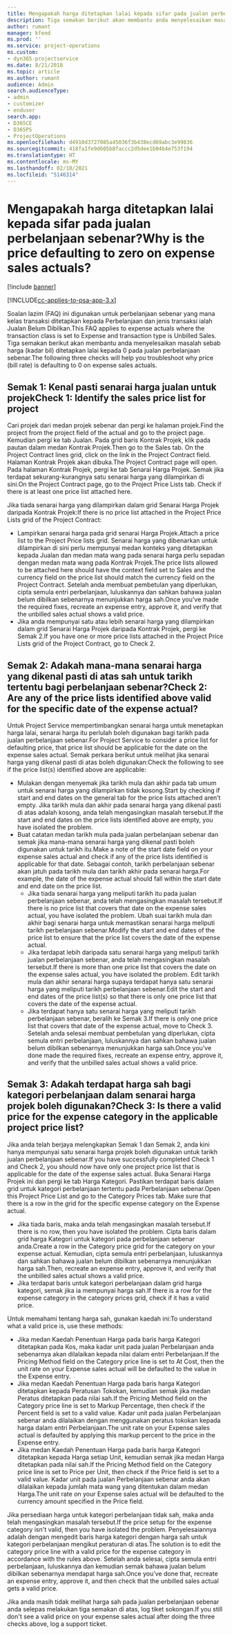 ```yaml
---
title: Mengapakah harga ditetapkan lalai kepada sifar pada jualan perbelanjaan sebenar?
description: Tiga semakan berikut akan membantu anda menyelesaikan masalah sebab harga ditetapkan lalai kepada 0 pada jualan perbelanjaan sebenar.
author: rumant
manager: kfend
ms.prod: ''
ms.service: project-operations
ms.custom:
- dyn365-projectservice
ms.date: 8/21/2018
ms.topic: article
ms.author: rumant
audience: Admin
search.audienceType:
- admin
- customizer
- enduser
search.app:
- D365CE
- D365PS
- ProjectOperations
ms.openlocfilehash: d4910d3727085a45036f3b438ecd69abc3e99836
ms.sourcegitcommit: 418fa1fe9d605b8faccc2d5dee1b04b4e753f194
ms.translationtype: HT
ms.contentlocale: ms-MY
ms.lasthandoff: 02/10/2021
ms.locfileid: "5146314"
---
```

# <a name="why-is-the-price-defaulting-to-zero-on-expense-sales-actuals"></a><span data-ttu-id="cd73c-103">Mengapakah harga ditetapkan lalai kepada sifar pada jualan perbelanjaan sebenar?</span><span class="sxs-lookup"><span data-stu-id="cd73c-103">Why is the price defaulting to zero on expense sales actuals?</span></span>

[!include [banner](../includes/psa-now-project-operations.md)]

[!INCLUDE[cc-applies-to-psa-app-3.x](../includes/cc-applies-to-psa-app-3x.md)]

<span data-ttu-id="cd73c-104">Soalan lazim (FAQ) ini digunakan untuk perbelanjaan sebenar yang mana kelas transaksi ditetapkan kepada Perbelanjaan dan jenis transaksi ialah Jualan Belum Dibilkan.</span><span class="sxs-lookup"><span data-stu-id="cd73c-104">This FAQ applies to expense actuals where the transaction class is set to Expense and transaction type is Unbilled Sales.</span></span> <span data-ttu-id="cd73c-105">Tiga semakan berikut akan membantu anda menyelesaikan masalah sebab harga (kadar bil) ditetapkan lalai kepada 0 pada jualan perbelanjaan sebenar.</span><span class="sxs-lookup"><span data-stu-id="cd73c-105">The following three checks will help you troubleshoot why price (bill rate) is defaulting to 0 on expense sales actuals.</span></span>

## <a name="check-1-identify-the-sales-price-list-for-project"></a><span data-ttu-id="cd73c-106">Semak 1: Kenal pasti senarai harga jualan untuk projek</span><span class="sxs-lookup"><span data-stu-id="cd73c-106">Check 1: Identify the sales price list for project</span></span>

<span data-ttu-id="cd73c-107">Cari projek dari medan projek sebenar dan pergi ke halaman projek.</span><span class="sxs-lookup"><span data-stu-id="cd73c-107">Find the project from the project field of the actual and go to the project page.</span></span> <span data-ttu-id="cd73c-108">Kemudian pergi ke tab Jualan. Pada grid baris Kontrak Projek, klik pada pautan dalam medan Kontrak Projek.</span><span class="sxs-lookup"><span data-stu-id="cd73c-108">Then go to the Sales tab. On the Project Contract lines grid, click on the link in the Project Contract field.</span></span> <span data-ttu-id="cd73c-109">Halaman Kontrak Projek akan dibuka.</span><span class="sxs-lookup"><span data-stu-id="cd73c-109">The Project Contract page will open.</span></span> <span data-ttu-id="cd73c-110">Pada halaman Kontrak Projek, pergi ke tab Senarai Harga Projek. Semak jika terdapat sekurang-kurangnya satu senarai harga yang dilampirkan di sini.</span><span class="sxs-lookup"><span data-stu-id="cd73c-110">On the Project Contract page, go to the Project Price Lists tab. Check if there is at least one price list attached here.</span></span>

<span data-ttu-id="cd73c-111">Jika tiada senarai harga yang dilampirkan dalam grid Senarai Harga Projek daripada Kontrak Projek:</span><span class="sxs-lookup"><span data-stu-id="cd73c-111">If there is no price list attached in the Project Price Lists grid of the Project Contract:</span></span>

- <span data-ttu-id="cd73c-112">Lampirkan senarai harga pada grid senarai Harga Projek.</span><span class="sxs-lookup"><span data-stu-id="cd73c-112">Attach a price list to the Project Price lists grid.</span></span> <span data-ttu-id="cd73c-113">Senarai harga yang dibenarkan untuk dilampirkan di sini perlu mempunyai medan konteks yang ditetapkan kepada Jualan dan medan mata wang pada senarai harga perlu sepadan dengan medan mata wang pada Kontrak Projek.</span><span class="sxs-lookup"><span data-stu-id="cd73c-113">The price lists allowed to be attached here should have the context field set to Sales and the currency field on the price list should match the currency field on the Project Contract.</span></span> <span data-ttu-id="cd73c-114">Setelah anda membuat pembetulan yang diperlukan, cipta semula entri perbelanjaan, luluskannya dan sahkan bahawa jualan belum dibilkan sebenarnya menunjukkan harga sah.</span><span class="sxs-lookup"><span data-stu-id="cd73c-114">Once you’ve made the required fixes, recreate an expense entry, approve it, and verify that the unbilled sales actual shows a valid price.</span></span>
- <span data-ttu-id="cd73c-115">Jika anda mempunyai satu atau lebih senarai harga yang dilampirkan dalam grid Senarai Harga Projek daripada Kontrak Projek, pergi ke Semak 2.</span><span class="sxs-lookup"><span data-stu-id="cd73c-115">If you have one or more price lists attached in the Project Price Lists grid of the Project Contract, go to Check 2.</span></span>

## <a name="check-2-are-any-of-the-price-lists-identified-above-valid-for-the-specific-date-of-the-expense-actual"></a><span data-ttu-id="cd73c-116">Semak 2: Adakah mana-mana senarai harga yang dikenal pasti di atas sah untuk tarikh tertentu bagi perbelanjaan sebenar?</span><span class="sxs-lookup"><span data-stu-id="cd73c-116">Check 2: Are any of the price lists identified above valid for the specific date of the expense actual?</span></span>

<span data-ttu-id="cd73c-117">Untuk Project Service mempertimbangkan senarai harga untuk menetapkan harga lalai, senarai harga itu perlulah boleh digunakan bagi tarikh pada jualan perbelanjaan sebenar.</span><span class="sxs-lookup"><span data-stu-id="cd73c-117">For Project Service to consider a price list for defaulting price, that price list should be applicable for the date on the expense sales actual.</span></span> <span data-ttu-id="cd73c-118">Semak perkara berikut untuk melihat jika senarai harga yang dikenal pasti di atas boleh digunakan:</span><span class="sxs-lookup"><span data-stu-id="cd73c-118">Check the following to see if the price list(s) identified above are applicable:</span></span>

- <span data-ttu-id="cd73c-119">Mulakan dengan menyemak jika tarikh mula dan akhir pada tab umum untuk senarai harga yang dilampirkan tidak kosong.</span><span class="sxs-lookup"><span data-stu-id="cd73c-119">Start by checking if start and end dates on the general tab for the price lists attached aren’t empty.</span></span> <span data-ttu-id="cd73c-120">Jika tarikh mula dan akhir pada senarai harga yang dikenal pasti di atas adalah kosong, anda telah mengasingkan masalah tersebut.</span><span class="sxs-lookup"><span data-stu-id="cd73c-120">If the start and end dates on the price lists identified above are empty, you have isolated the problem.</span></span> 
- <span data-ttu-id="cd73c-121">Buat catatan medan tarikh mula pada jualan perbelanjaan sebenar dan semak jika mana-mana senarai harga yang dikenal pasti boleh digunakan untuk tarikh itu.</span><span class="sxs-lookup"><span data-stu-id="cd73c-121">Make a note of the start date field on your expense sales actual and check if any of the price lists identified is applicable for that date.</span></span> <span data-ttu-id="cd73c-122">Sebagai contoh, tarikh perbelanjaan sebenar akan jatuh pada tarikh mula dan tarikh akhir pada senarai harga.</span><span class="sxs-lookup"><span data-stu-id="cd73c-122">For example, the date of the expense actual should fall within the start date and end date on the price list.</span></span> 
    - <span data-ttu-id="cd73c-123">Jika tiada senarai harga yang meliputi tarikh itu pada jualan perbelanjaan sebenar, anda telah mengasingkan masalah tersebut.</span><span class="sxs-lookup"><span data-stu-id="cd73c-123">If there is no price list that covers that date on the expense sales actual, you have isolated the problem.</span></span> <span data-ttu-id="cd73c-124">Ubah suai tarikh mula dan akhir bagi senarai harga untuk memastikan senarai harga meliputi tarikh perbelanjaan sebenar.</span><span class="sxs-lookup"><span data-stu-id="cd73c-124">Modify the start and end dates of the price list to ensure that the price list covers the date of the expense actual.</span></span> 
    - <span data-ttu-id="cd73c-125">Jika terdapat lebih daripada satu senarai harga yang meliputi tarikh jualan perbelanjaan sebenar, anda telah mengasingkan masalah tersebut.</span><span class="sxs-lookup"><span data-stu-id="cd73c-125">If there is more than one price list that covers the date on the expense sales actual, you have isolated the problem.</span></span> <span data-ttu-id="cd73c-126">Edit tarikh mula dan akhir senarai harga supaya terdapat hanya satu senarai harga yang meliputi tarikh perbelanjaan sebenar.</span><span class="sxs-lookup"><span data-stu-id="cd73c-126">Edit the start and end dates of the price list(s) so that there is only one price list that covers the date of the expense actual.</span></span> 
    - <span data-ttu-id="cd73c-127">Jika terdapat hanya satu senarai harga yang meliputi tarikh perbelanjaan sebenar, beralih ke Semak 3.</span><span class="sxs-lookup"><span data-stu-id="cd73c-127">If there is only one price list that covers that date of the expense actual, move to Check 3.</span></span>
<span data-ttu-id="cd73c-128">Setelah anda selesai membuat pembetulan yang diperlukan, cipta semula entri perbelanjaan, luluskannya dan sahkan bahawa jualan belum dibilkan sebenarnya menunjukkan harga sah.</span><span class="sxs-lookup"><span data-stu-id="cd73c-128">Once you’ve done made the required fixes, recreate an expense entry, approve it, and verify that the unbilled sales actual shows a valid price.</span></span>

## <a name="check-3-is-there-a-valid-price-for-the-expense-category-in-the-applicable-project-price-list"></a><span data-ttu-id="cd73c-129">Semak 3: Adakah terdapat harga sah bagi kategori perbelanjaan dalam senarai harga projek boleh digunakan?</span><span class="sxs-lookup"><span data-stu-id="cd73c-129">Check 3: Is there a valid price for the expense category in the applicable project price list?</span></span> 

<span data-ttu-id="cd73c-130">Jika anda telah berjaya melengkapkan Semak 1 dan Semak 2, anda kini hanya mempunyai satu senarai harga projek boleh digunakan untuk tarikh jualan perbelanjaan sebenar.</span><span class="sxs-lookup"><span data-stu-id="cd73c-130">If you have successfully completed Check 1 and Check 2, you should now have only one project price list that is applicable for the date of the expense sales actual.</span></span> <span data-ttu-id="cd73c-131">Buka Senarai Harga Projek ini dan pergi ke tab Harga Kategori. Pastikan terdapat baris dalam grid untuk kategori perbelanjaan tertentu pada Perbelanjaan sebenar.</span><span class="sxs-lookup"><span data-stu-id="cd73c-131">Open this Project Price List and go to the Category Prices tab. Make sure that there is a row in the grid for the specific expense category on the Expense actual.</span></span>
 
- <span data-ttu-id="cd73c-132">Jika tiada baris, maka anda telah mengasingkan masalah tersebut.</span><span class="sxs-lookup"><span data-stu-id="cd73c-132">If there is no row, then you have isolated the problem.</span></span> <span data-ttu-id="cd73c-133">Cipta baris dalam grid harga Kategori untuk kategori pada perbelanjaan sebenar anda.</span><span class="sxs-lookup"><span data-stu-id="cd73c-133">Create a row in the Category price grid for the category on your expense actual.</span></span> <span data-ttu-id="cd73c-134">Kemudian, cipta semula entri perbelanjaan, luluskannya dan sahkan bahawa jualan belum dibilkan sebenarnya menunjukkan harga sah.</span><span class="sxs-lookup"><span data-stu-id="cd73c-134">Then, recreate an expense entry, approve it, and verify that the unbilled sales actual shows a valid price.</span></span> 
- <span data-ttu-id="cd73c-135">Jika terdapat baris untuk kategori perbelanjaan dalam grid harga kategori, semak jika ia mempunyai harga sah.</span><span class="sxs-lookup"><span data-stu-id="cd73c-135">If there is a row for the expense category in the category prices grid, check if it has a valid price.</span></span>

<span data-ttu-id="cd73c-136">Untuk memahami tentang harga sah, gunakan kaedah ini:</span><span class="sxs-lookup"><span data-stu-id="cd73c-136">To understand what a valid price is, use these methods:</span></span>

- <span data-ttu-id="cd73c-137">Jika medan Kaedah Penentuan Harga pada baris harga Kategori ditetapkan pada Kos, maka kadar unit pada jualan Perbelanjaan anda sebenarnya akan dilalaikan kepada nilai dalam entri Perbelanjaan.</span><span class="sxs-lookup"><span data-stu-id="cd73c-137">If the Pricing Method field on the Category price line is set to At Cost, then the unit rate on your Expense sales actual will be defaulted to the value in the Expense entry.</span></span>
- <span data-ttu-id="cd73c-138">Jika medan Kaedah Penentuan Harga pada baris harga Kategori ditetapkan kepada Peratusan Tokokan, kemudian semak jika medan Peratus ditetapkan pada nilai sah.</span><span class="sxs-lookup"><span data-stu-id="cd73c-138">If the Pricing Method field on the Category price line is set to Markup Percentage, then check if the Percent field is set to a valid value.</span></span> <span data-ttu-id="cd73c-139">Kadar unit pada jualan Perbelanjaan sebenar anda dilalaikan dengan menggunakan peratus tokokan kepada harga dalam entri Perbelanjaan.</span><span class="sxs-lookup"><span data-stu-id="cd73c-139">The unit rate on your Expense sales actual is defaulted by applying this markup percent to the price in the Expense entry.</span></span>
- <span data-ttu-id="cd73c-140">Jika medan Kaedah Penentuan Harga pada baris harga Kategori ditetapkan kepada Harga setiap Unit, kemudian semak jika medan Harga ditetapkan pada nilai sah.</span><span class="sxs-lookup"><span data-stu-id="cd73c-140">If the Pricing Method field on the Category price line is set to Price per Unit, then check if the Price field is set to a valid value.</span></span> <span data-ttu-id="cd73c-141">Kadar unit pada jualan Perbelanjaan sebenar anda akan dilalaikan kepada jumlah mata wang yang ditentukan dalam medan Harga.</span><span class="sxs-lookup"><span data-stu-id="cd73c-141">The unit rate on your Expense sales actual will be defaulted to the currency amount specified in the Price field.</span></span>

<span data-ttu-id="cd73c-142">Jika persediaan harga untuk kategori perbelanjaan tidak sah, maka anda telah mengasingkan masalah tersebut.</span><span class="sxs-lookup"><span data-stu-id="cd73c-142">If the price setup for the expense category isn't valid, then you have isolated the problem.</span></span> <span data-ttu-id="cd73c-143">Penyelesaiannya adalah dengan mengedit baris harga kategori dengan harga sah untuk kategori perbelanjaan mengikut peraturan di atas.</span><span class="sxs-lookup"><span data-stu-id="cd73c-143">The solution is to edit the category price line with a valid price for the expense category in accordance with the rules above.</span></span> <span data-ttu-id="cd73c-144">Setelah anda selesai, cipta semula entri perbelanjaan, luluskannya dan kemudian semak bahawa jualan belum dibilkan sebenarnya mendapat harga sah.</span><span class="sxs-lookup"><span data-stu-id="cd73c-144">Once you’ve done that, recreate an expense entry, approve it, and then check that the unbilled sales actual gets a valid price.</span></span>

<span data-ttu-id="cd73c-145">Jika anda masih tidak melihat harga sah pada jualan perbelanjaan sebenar anda selepas melakukan tiga semakan di atas, log tiket sokongan.</span><span class="sxs-lookup"><span data-stu-id="cd73c-145">If you still don't see a valid price on your expense sales actual after doing the three checks above, log a support ticket.</span></span>



